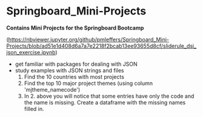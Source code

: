 # Springboard_Mini-Projects
**Contains Mini Projects for the Springboard Bootcamp**

(https://nbviewer.jupyter.org/github/pmleffers/Springboard_Mini-Projects/blob/ad51e1d408d6a7a7e2218f2bcab13ee93655d8cf/sliderule_dsi_json_exercise.ipynb)
+ get familiar with packages for dealing with JSON
+ study examples with JSON strings and files 
  1. Find the 10 countries with most projects
  2. Find the top 10 major project themes (using column 'mjtheme_namecode')
  3. In 2. above you will notice that some entries have only the code and the name is missing. Create a dataframe with the missing names filled in.
